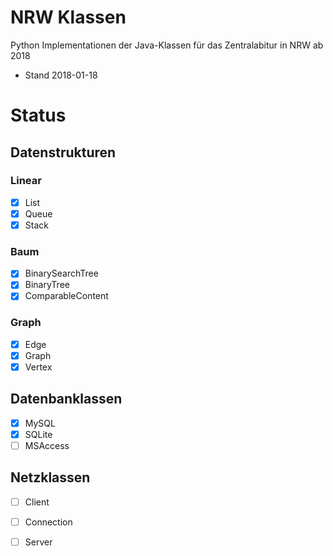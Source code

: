 # NRW Klassen

Python Implementationen der Java-Klassen für das Zentralabitur in NRW ab 2018

* Stand 2018-01-18

# Status

## Datenstrukturen

### Linear

- [x] List
- [x] Queue
- [x] Stack

### Baum

- [x] BinarySearchTree
- [x] BinaryTree
- [x] ComparableContent

### Graph

- [x] Edge
- [x] Graph
- [x] Vertex

## Datenbanklassen

- [x] MySQL
- [x] SQLite
- [ ] MSAccess

## Netzklassen

- [ ] Client
- [ ] Connection
- [ ] Server
 
